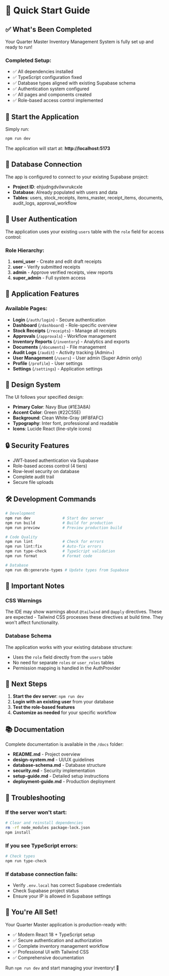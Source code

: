 # 🚀 Quick Start Guide

## ✅ What's Been Completed

Your Quarter Master Inventory Management System is fully set up and ready to run!

### Completed Setup:
- ✅ All dependencies installed
- ✅ TypeScript configuration fixed
- ✅ Database types aligned with existing Supabase schema
- ✅ Authentication system configured
- ✅ All pages and components created
- ✅ Role-based access control implemented

## 🎯 Start the Application

Simply run:
```bash
npm run dev
```

The application will start at: **http://localhost:5173**

## 🔑 Database Connection

The app is configured to connect to your existing Supabase project:
- **Project ID**: ehjudngdvilwvrukcxle
- **Database**: Already populated with users and data
- **Tables**: users, stock_receipts, items_master, receipt_items, documents, audit_logs, approval_workflow

## 👤 User Authentication

The application uses your existing `users` table with the `role` field for access control:

### Role Hierarchy:
1. **semi_user** - Create and edit draft receipts
2. **user** - Verify submitted receipts
3. **admin** - Approve verified receipts, view reports
4. **super_admin** - Full system access

## 📱 Application Features

### Available Pages:
- **Login** (`/auth/login`) - Secure authentication
- **Dashboard** (`/dashboard`) - Role-specific overview
- **Stock Receipts** (`/receipts`) - Manage all receipts
- **Approvals** (`/approvals`) - Workflow management
- **Inventory Reports** (`/inventory`) - Analytics and exports
- **Documents** (`/documents`) - File management
- **Audit Logs** (`/audit`) - Activity tracking (Admin+)
- **User Management** (`/users`) - User admin (Super Admin only)
- **Profile** (`/profile`) - User settings
- **Settings** (`/settings`) - Application settings

## 🎨 Design System

The UI follows your specified design:
- **Primary Color**: Navy Blue (#1E3A8A)
- **Accent Color**: Green (#22C55E)
- **Background**: Clean White-Gray (#F8FAFC)
- **Typography**: Inter font, professional and readable
- **Icons**: Lucide React (line-style icons)

## 🔒 Security Features

- JWT-based authentication via Supabase
- Role-based access control (4 tiers)
- Row-level security on database
- Complete audit trail
- Secure file uploads

## 🛠️ Development Commands

```bash
# Development
npm run dev              # Start dev server
npm run build            # Build for production
npm run preview          # Preview production build

# Code Quality
npm run lint             # Check for errors
npm run lint:fix         # Auto-fix errors
npm run type-check       # TypeScript validation
npm run format           # Format code

# Database
npm run db:generate-types # Update types from Supabase
```

## 📝 Important Notes

### CSS Warnings
The IDE may show warnings about `@tailwind` and `@apply` directives. These are expected - Tailwind CSS processes these directives at build time. They won't affect functionality.

### Database Schema
The application works with your existing database structure:
- Uses the `role` field directly from the `users` table
- No need for separate `roles` or `user_roles` tables
- Permission mapping is handled in the AuthProvider

## 🚦 Next Steps

1. **Start the dev server**: `npm run dev`
2. **Login with an existing user** from your database
3. **Test the role-based features**
4. **Customize as needed** for your specific workflow

## 📚 Documentation

Complete documentation is available in the `/docs` folder:
- **README.md** - Project overview
- **design-system.md** - UI/UX guidelines
- **database-schema.md** - Database structure
- **security.md** - Security implementation
- **setup-guide.md** - Detailed setup instructions
- **deployment-guide.md** - Production deployment

## 🐛 Troubleshooting

### If the server won't start:
```bash
# Clear and reinstall dependencies
rm -rf node_modules package-lock.json
npm install
```

### If you see TypeScript errors:
```bash
# Check types
npm run type-check
```

### If database connection fails:
- Verify `.env.local` has correct Supabase credentials
- Check Supabase project status
- Ensure your IP is allowed in Supabase settings

## 🎉 You're All Set!

Your Quarter Master application is production-ready with:
- ✅ Modern React 18 + TypeScript setup
- ✅ Secure authentication and authorization
- ✅ Complete inventory management workflow
- ✅ Professional UI with Tailwind CSS
- ✅ Comprehensive documentation

Run `npm run dev` and start managing your inventory! 🚀
